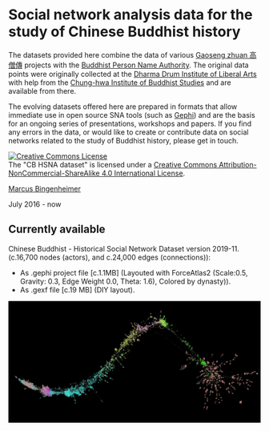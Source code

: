 # Social network analysis data for the study of Chinese Buddhist history

The datasets provided here combine the data of various [Gaoseng zhuan 高僧傳](http://buddhistinformatics.dila.edu.tw/biographies/gis/) projects with the [Buddhist Person Name Authority](http://authority.dila.edu.tw/person/). The original data points were originally collected at the [Dharma Drum Institute of Liberal Arts](http://www.dila.edu.tw) with help from the [Chung-hwa Institute of Buddhist Studies](http://www.chibs.edu.tw/) and are available from there.

The evolving datasets offered here are prepared in formats that allow immediate use in open source SNA tools (such as [Gephi](https://gephi.org)) and are the basis for an ongoing series of presentations, workshops and papers. If you find any errors in the data, or would like to create or contribute data on social networks related to the study of Buddhist history, please get in touch.

 
<a rel="license" href="http://creativecommons.org/licenses/by-nc-sa/4.0/"><img alt="Creative Commons License" style="border-width:0" src="https://i.creativecommons.org/l/by-nc-sa/4.0/88x31.png" /></a><br />The "CB HSNA dataset" is licensed under a <a rel="license" href="http://creativecommons.org/licenses/by-nc-sa/4.0/">Creative Commons Attribution-NonCommercial-ShareAlike 4.0 International License</a>.


[Marcus Bingenheimer](https://mbingenheimer.net/publications/publications.html)

July 2016 - now

## Currently available
Chinese Buddhist - Historical Social Network Dataset version 2019-11. (c.16,700 nodes (actors), and c.24,000 edges (connections)):
* As .gephi project file [c.1.1MB] (Layouted with ForceAtlas2 (Scale:0.5, Gravity: 0.3, Edge Weight 0.0, Theta: 1.6), Colored by dynasty)).
* As .gexf file [c.19 MB] (DIY layout).

<img alt="CB_HSNA2019_11" style="padding:5;border-width:0" src="CB_HSNA2019_11.jpg"/>
